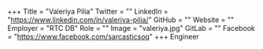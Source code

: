 +++
Title = "Valeriya Pilia"
Twitter = ""
LinkedIn = "https://www.linkedin.com/in/valeriya-pilia/"
GitHub = ""
Website = ""
Employer = "RTC DB"
Role = ""
Image = "valeriya.jpg"
GitLab = ""
Facebook = "https://www.facebook.com/sarcasticsoq"
+++
Engineer
